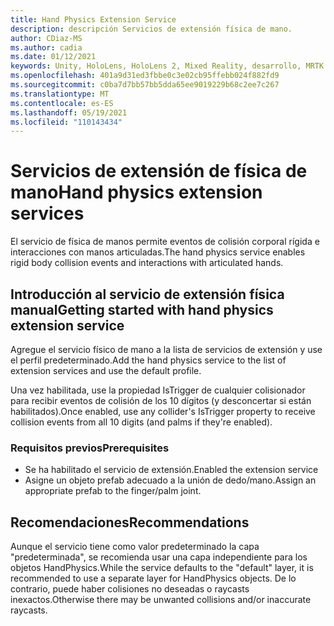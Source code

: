 ```yaml
---
title: Hand Physics Extension Service
description: descripción Servicios de extensión física de mano.
author: CDiaz-MS
ms.author: cadia
ms.date: 01/12/2021
keywords: Unity, HoloLens, HoloLens 2, Mixed Reality, desarrollo, MRTK
ms.openlocfilehash: 401a9d31ed3fbbe0c3e02cb95ffebb024f882fd9
ms.sourcegitcommit: c0ba7d7bb57bb5dda65ee9019229b68c2ee7c267
ms.translationtype: MT
ms.contentlocale: es-ES
ms.lasthandoff: 05/19/2021
ms.locfileid: "110143434"
---
```

# <a name="hand-physics-extension-services"></a><span data-ttu-id="648e6-104">Servicios de extensión de física de mano</span><span class="sxs-lookup"><span data-stu-id="648e6-104">Hand physics extension services</span></span>

<span data-ttu-id="648e6-105">El servicio de física de manos permite eventos de colisión corporal rígida e interacciones con manos articuladas.</span><span class="sxs-lookup"><span data-stu-id="648e6-105">The hand physics service enables rigid body collision events and interactions with articulated hands.</span></span>

## <a name="getting-started-with-hand-physics-extension-service"></a><span data-ttu-id="648e6-106">Introducción al servicio de extensión física manual</span><span class="sxs-lookup"><span data-stu-id="648e6-106">Getting started with hand physics extension service</span></span>

<span data-ttu-id="648e6-107">Agregue el servicio físico de mano a la lista de servicios de extensión y use el perfil predeterminado.</span><span class="sxs-lookup"><span data-stu-id="648e6-107">Add the hand physics service to the list of extension services and use the default profile.</span></span>

<span data-ttu-id="648e6-108">Una vez habilitada, use la propiedad IsTrigger de cualquier colisionador para recibir eventos de colisión de los 10 dígitos (y desconcertar si están habilitados).</span><span class="sxs-lookup"><span data-stu-id="648e6-108">Once enabled, use any collider's IsTrigger property to receive collision events from all 10 digits (and palms if they're enabled).</span></span>

### <a name="prerequisites"></a><span data-ttu-id="648e6-109">Requisitos previos</span><span class="sxs-lookup"><span data-stu-id="648e6-109">Prerequisites</span></span>

- <span data-ttu-id="648e6-110">Se ha habilitado el servicio de extensión.</span><span class="sxs-lookup"><span data-stu-id="648e6-110">Enabled the extension service</span></span>
- <span data-ttu-id="648e6-111">Asigne un objeto prefab adecuado a la unión de dedo/mano.</span><span class="sxs-lookup"><span data-stu-id="648e6-111">Assign an appropriate prefab to the finger/palm joint.</span></span>

## <a name="recommendations"></a><span data-ttu-id="648e6-112">Recomendaciones</span><span class="sxs-lookup"><span data-stu-id="648e6-112">Recommendations</span></span>

<span data-ttu-id="648e6-113">Aunque el servicio tiene como valor predeterminado la capa "predeterminada", se recomienda usar una capa independiente para los objetos HandPhysics.</span><span class="sxs-lookup"><span data-stu-id="648e6-113">While the service defaults to the "default" layer, it is recommended to use a separate layer for HandPhysics objects.</span></span> <span data-ttu-id="648e6-114">De lo contrario, puede haber colisiones no deseadas o raycasts inexactos.</span><span class="sxs-lookup"><span data-stu-id="648e6-114">Otherwise there may be unwanted collisions and/or inaccurate raycasts.</span></span>
